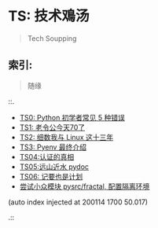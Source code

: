 # TS: 技术鳮汤
> Tech Soupping

## 索引:
> 随缘

::.

- [ TS0: Python 初学者常见 5 种错误](190725-TS0-5-beginner-mistakes-py.md)
- [ TS1: 老令公今天70了](190814-EKR-70th-birthday.md)
- [ TS2: 细数我与 Linux 这十三年](190815-tinylab-falcon-and-linux.md)
- [ TS3: Pyenv 最终介绍](190919-pyenv-finally-intro.md)
- [ TS04:认证的真相](191206-TS04-gitlabAPI-authentication.md)
- [ TS05:远山近水 pydoc](191214-TS05-handy-pydoc.md)
- [ TS06: 记要也是计划](191220-TS06-logging-as-plannin.md)
- [ 尝试小众模块 pysrc/fractal, 配置隔离环境](200110-TS07-pyenv4fractal.md)

(auto index injected at 200114 1700 50.017) 

.::


